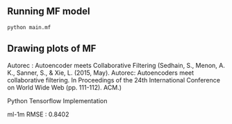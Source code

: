 ## Running MF model
```
python main.mf
```

## Drawing plots of MF






Autorec : Autoencoder meets Collaborative Filtering
(Sedhain, S., Menon, A. K., Sanner, S., & Xie, L. (2015, May). Autorec: Autoencoders meet collaborative filtering. In Proceedings of the 24th International Conference on World Wide Web (pp. 111-112). ACM.)

Python Tensorflow Implementation

ml-1m RMSE : 0.8402



